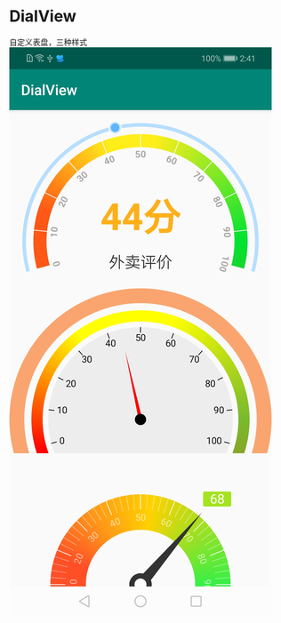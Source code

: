 # DialView
自定义表盘，三种样式
![image](https://github.com/Mryang007/DialView/blob/master/Screenshot_20191122_144141_com.yang.dialview.jpg?raw=true)
